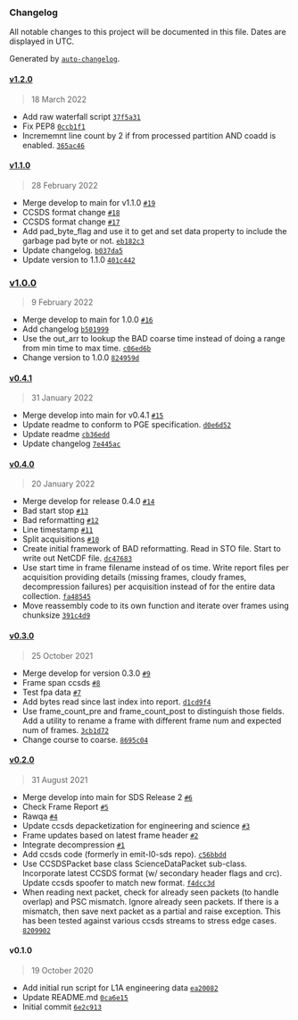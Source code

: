 ### Changelog

All notable changes to this project will be documented in this file. Dates are displayed in UTC.

Generated by [`auto-changelog`](https://github.com/CookPete/auto-changelog).

#### [v1.2.0](https://github.jpl.nasa.gov/emit-sds/emit-sds-l1a/compare/v1.1.0...v1.2.0)

> 18 March 2022

- Add raw waterfall script [`37f5a31`](https://github.jpl.nasa.gov/emit-sds/emit-sds-l1a/commit/37f5a314e622432c0413d84caa0c0fd9183f6cc9)
- Fix PEP8 [`0ccb1f1`](https://github.jpl.nasa.gov/emit-sds/emit-sds-l1a/commit/0ccb1f1cd9170e560227d7f59302f5640dd1d305)
- Incrememnt line count by 2 if from processed partition AND coadd is enabled. [`365ac46`](https://github.jpl.nasa.gov/emit-sds/emit-sds-l1a/commit/365ac462f0ae1baa5f9e2f9bb48f449c127937ae)

#### [v1.1.0](https://github.jpl.nasa.gov/emit-sds/emit-sds-l1a/compare/v1.0.0...v1.1.0)

> 28 February 2022

- Merge develop to main for v1.1.0 [`#19`](https://github.jpl.nasa.gov/emit-sds/emit-sds-l1a/pull/19)
- CCSDS format change [`#18`](https://github.jpl.nasa.gov/emit-sds/emit-sds-l1a/pull/18)
- CCSDS format change [`#17`](https://github.jpl.nasa.gov/emit-sds/emit-sds-l1a/pull/17)
- Add pad_byte_flag and use it to get and set data property to include the garbage pad byte or not. [`eb182c3`](https://github.jpl.nasa.gov/emit-sds/emit-sds-l1a/commit/eb182c36b5f34c70586799cee9d6e9327f67ddcb)
- Update changelog. [`b037da5`](https://github.jpl.nasa.gov/emit-sds/emit-sds-l1a/commit/b037da57e32452c67848adf196b5181e9ee6d236)
- Update version to 1.1.0 [`401c442`](https://github.jpl.nasa.gov/emit-sds/emit-sds-l1a/commit/401c4420350206989053e70fc876d693ae458d42)

### [v1.0.0](https://github.jpl.nasa.gov/emit-sds/emit-sds-l1a/compare/v0.4.1...v1.0.0)

> 9 February 2022

- Merge develop to main for 1.0.0 [`#16`](https://github.jpl.nasa.gov/emit-sds/emit-sds-l1a/pull/16)
- Add changelog [`b501999`](https://github.jpl.nasa.gov/emit-sds/emit-sds-l1a/commit/b5019998362a6b8cba141073c29e8221544cc8c0)
- Use the out_arr to lookup the BAD coarse time instead of doing a range from min time to max time. [`c06ed6b`](https://github.jpl.nasa.gov/emit-sds/emit-sds-l1a/commit/c06ed6bbeac405fc788053e2281d4f6f4f788a14)
- Change version to 1.0.0 [`824959d`](https://github.jpl.nasa.gov/emit-sds/emit-sds-l1a/commit/824959d6dfd11bcb9f1c139701f32e800d39bb06)

#### [v0.4.1](https://github.jpl.nasa.gov/emit-sds/emit-sds-l1a/compare/v0.4.0...v0.4.1)

> 31 January 2022

- Merge develop into main for v0.4.1 [`#15`](https://github.jpl.nasa.gov/emit-sds/emit-sds-l1a/pull/15)
- Update readme to conform to PGE specification. [`d0e6d52`](https://github.jpl.nasa.gov/emit-sds/emit-sds-l1a/commit/d0e6d5232626f91213223631974c1248bf65dd5b)
- Update readme [`cb36edd`](https://github.jpl.nasa.gov/emit-sds/emit-sds-l1a/commit/cb36edd188d7e399352cb6fb73d0f23694ebebeb)
- Update changelog [`7e445ac`](https://github.jpl.nasa.gov/emit-sds/emit-sds-l1a/commit/7e445ac4c5d27d52af2e6190fee7e61761dd6863)

#### [v0.4.0](https://github.jpl.nasa.gov/emit-sds/emit-sds-l1a/compare/v0.3.0...v0.4.0)

> 20 January 2022

- Merge develop for release 0.4.0 [`#14`](https://github.jpl.nasa.gov/emit-sds/emit-sds-l1a/pull/14)
- Bad start stop [`#13`](https://github.jpl.nasa.gov/emit-sds/emit-sds-l1a/pull/13)
- Bad reformatting [`#12`](https://github.jpl.nasa.gov/emit-sds/emit-sds-l1a/pull/12)
- Line timestamp  [`#11`](https://github.jpl.nasa.gov/emit-sds/emit-sds-l1a/pull/11)
- Split acquisitions [`#10`](https://github.jpl.nasa.gov/emit-sds/emit-sds-l1a/pull/10)
- Create initial framework of BAD reformatting. Read in STO file. Start to write out NetCDF file. [`dc47683`](https://github.jpl.nasa.gov/emit-sds/emit-sds-l1a/commit/dc47683868950c6290e98aa55dd30086f4d0ea91)
- Use start time in frame filename instead of os time. Write report files per acquisition providing details (missing frames, cloudy frames, decompression failures) per acquisition instead of for the entire data collection. [`fa48545`](https://github.jpl.nasa.gov/emit-sds/emit-sds-l1a/commit/fa48545c17f0cad8a2ce083cbb0da4e89524c1a0)
- Move reassembly code to its own function and iterate over frames using chunksize [`391c4d9`](https://github.jpl.nasa.gov/emit-sds/emit-sds-l1a/commit/391c4d9d02279eb9fb92785933b4e5c6303acfc4)

#### [v0.3.0](https://github.jpl.nasa.gov/emit-sds/emit-sds-l1a/compare/v0.2.0...v0.3.0)

> 25 October 2021

- Merge develop for version 0.3.0 [`#9`](https://github.jpl.nasa.gov/emit-sds/emit-sds-l1a/pull/9)
- Frame span ccsds [`#8`](https://github.jpl.nasa.gov/emit-sds/emit-sds-l1a/pull/8)
- Test fpa data [`#7`](https://github.jpl.nasa.gov/emit-sds/emit-sds-l1a/pull/7)
- Add bytes read since last index into report. [`d1cd9f4`](https://github.jpl.nasa.gov/emit-sds/emit-sds-l1a/commit/d1cd9f42b76e95d3b09b29ed8cd22254bc07269b)
- Use frame_count_pre and frame_count_post to distinguish those fields. Add a utility to rename a frame with different frame num and expected num of frames. [`3cb1d72`](https://github.jpl.nasa.gov/emit-sds/emit-sds-l1a/commit/3cb1d727fffd25bea8b496f058ebdbf5d7393cac)
- Change course to coarse. [`8695c04`](https://github.jpl.nasa.gov/emit-sds/emit-sds-l1a/commit/8695c04f22962bb53c296a46317c9dd6e60e8709)

#### [v0.2.0](https://github.jpl.nasa.gov/emit-sds/emit-sds-l1a/compare/v0.1.0...v0.2.0)

> 31 August 2021

- Merge develop into main for SDS Release 2 [`#6`](https://github.jpl.nasa.gov/emit-sds/emit-sds-l1a/pull/6)
- Check Frame Report [`#5`](https://github.jpl.nasa.gov/emit-sds/emit-sds-l1a/pull/5)
- Rawqa [`#4`](https://github.jpl.nasa.gov/emit-sds/emit-sds-l1a/pull/4)
- Update ccsds depacketization for engineering and science [`#3`](https://github.jpl.nasa.gov/emit-sds/emit-sds-l1a/pull/3)
- Frame updates based on latest frame header [`#2`](https://github.jpl.nasa.gov/emit-sds/emit-sds-l1a/pull/2)
- Integrate decompression [`#1`](https://github.jpl.nasa.gov/emit-sds/emit-sds-l1a/pull/1)
- Add ccsds code (formerly in emit-l0-sds repo). [`c56bbdd`](https://github.jpl.nasa.gov/emit-sds/emit-sds-l1a/commit/c56bbdd064aa3309a0b9efb6b9c837bf65af5403)
- Use CCSDSPacket base class ScienceDataPacket sub-class. Incorporate latest CCSDS format (w/ secondary header flags and crc). Update ccsds spoofer to match new format. [`f4dcc3d`](https://github.jpl.nasa.gov/emit-sds/emit-sds-l1a/commit/f4dcc3d378ec86939d0aab845113ad0e956bafb2)
- When reading next packet, check for already seen packets (to handle overlap) and PSC mismatch. Ignore already seen packets. If there is a mismatch, then save next packet as a partial and raise exception. This has been tested against various ccsds streams to stress edge cases. [`8209902`](https://github.jpl.nasa.gov/emit-sds/emit-sds-l1a/commit/820990223befd4d098aefc3af58ebaac0fa1ef3f)

#### v0.1.0

> 19 October 2020

- Add initial run script for L1A engineering data [`ea20082`](https://github.jpl.nasa.gov/emit-sds/emit-sds-l1a/commit/ea20082a93a4d7f2086232c009225ca79a8081e2)
- Update README.md [`0ca6e15`](https://github.jpl.nasa.gov/emit-sds/emit-sds-l1a/commit/0ca6e15a94bf8f4f7e9f823bb3829fe0b12f066d)
- Initial commit [`6e2c913`](https://github.jpl.nasa.gov/emit-sds/emit-sds-l1a/commit/6e2c913b2dd184a3986fb10702cf3e706776b782)

